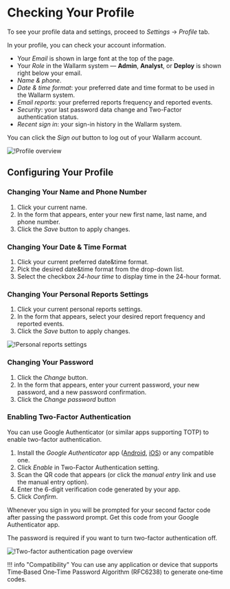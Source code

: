[link-2fa-android-app]:     https://play.google.com/store/apps/details?id=com.google.android.apps.authenticator2&hl=en
[link-2fa-ios-app]:         https://apps.apple.com/app/google-authenticator/id388497605

[img-profile]:              ../../images/user-guides/settings/profile.png
[img-2fa-page]:             ../../images/user-guides/settings/2fa-page.png
[img-personal-reports]:     ../../images/user-guides/settings/personal-reports.png

# Checking Your Profile

To see your profile data and settings, proceed to *Settings* → *Profile* tab.

In your profile, you can check your account information.

* Your *Email* is shown in large font at the top of the page.
* Your *Role* in the Wallarm system&nbsp;— **Admin**, **Analyst**, or **Deploy** is shown right below your email.
* *Name & phone*.
* *Date & time format*: your preferred date and time format to be used in the Wallarm system.
* *Email reports*: your preferred reports frequency and reported events.
* *Security*: your last password data change and Two-Factor authentication status.
* *Recent sign in*: your sign-in history in the Wallarm system.

You can click the *Sign out* button to log out of your Wallarm account.

![!Profile overview][img-profile]

## Configuring Your Profile

### Changing Your Name and Phone Number

1. Click your current name.
1. In the form that appears, enter your new first name, last name, and phone number.
1. Click the *Save* button to apply changes.

### Changing Your Date & Time Format

1. Click your current preferred date&time format.
1. Pick the desired date&time format from the drop-down list.
1. Select the checkbox *24-hour time* to display time in the 24-hour format.

### Changing Your Personal Reports Settings

1. Click your current personal reports settings.
1. In the form that appears, select your desired report frequency and reported events.
1. Click the *Save* button to apply changes.

![!Personal reports settings][img-personal-reports]

### Changing Your Password

1. Click the *Change* button.
1. In the form that appears, enter your current password, your new password, and a new password confirmation.
1. Click the *Change password* button

### Enabling Two-Factor Authentication

You can use Google Authenticator (or similar apps supporting TOTP) to enable two-factor authentication.

1. Install the *Google Authenticator* app ([Android][link-2fa-android-app], [iOS][link-2fa-ios-app]) or any compatible one.
1. Click *Enable* in Two-Factor Authentication setting.
1. Scan the QR code that appears (or click the *manual entry* link and use the manual entry option).
1. Enter the 6-digit verification code generated by your app.
1. Click *Confirm*.

Whenever you sign in you will be prompted for your second factor code after passing the password prompt. Get this code from your Google Authenticator app. 

The password is required if you want to turn two-factor authentication off.

![!Two-factor authentication page overview][img-2fa-page]

!!! info "Compatibility"
    You can use any application or device that supports Time‑Based One‑Time Password Algorithm (RFC6238) to generate one‑time codes.
